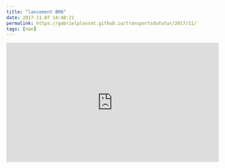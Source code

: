 ```yaml
---
title: "lancement BMA"
date: 2017-11-07 14:48:21
permalink: https://gabrielplassat.github.io/transportsdufutur/2017/11/lancement-bma.html
tags: [nan]
---
```


<iframe width="560" height="315" src="https://www.youtube.com/embed/9AUuocmDCCQ" frameborder="0" allowfullscreen></iframe>
